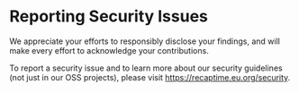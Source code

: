 # Reporting Security Issues

We appreciate your efforts to responsibly disclose your findings, and will make every effort to acknowledge
your contributions.

To report a security issue and to learn more about our security guidelines (not just in our OSS projects),
please visit <https://recaptime.eu.org/security>.

